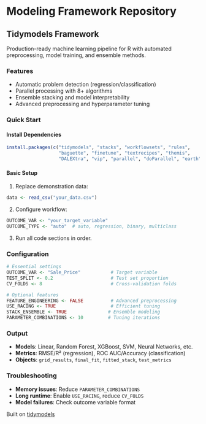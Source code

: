 # Modeling Framework Repository

## Tidymodels Framework 

Production-ready machine learning pipeline for R with automated preprocessing, model training, and ensemble methods.

### Features

- Automatic problem detection (regression/classification)
- Parallel processing with 8+ algorithms
- Ensemble stacking and model interpretability
- Advanced preprocessing and hyperparameter tuning

### Quick Start

#### Install Dependencies
```r
install.packages(c("tidymodels", "stacks", "workflowsets", "rules", 
                   "baguette", "finetune", "textrecipes", "themis", 
                   "DALEXtra", "vip", "parallel", "doParallel", "earth"))
```

#### Basic Setup
1. Replace demonstration data:
```r
data <- read_csv("your_data.csv")
```

2. Configure workflow:
```r
OUTCOME_VAR <- "your_target_variable"
OUTCOME_TYPE <- "auto"  # auto, regression, binary, multiclass
```

3. Run all code sections in order.

### Configuration

```r
# Essential settings
OUTCOME_VAR <- "Sale_Price"           # Target variable
TEST_SPLIT <- 0.2                     # Test set proportion
CV_FOLDS <- 8                         # Cross-validation folds

# Optional features
FEATURE_ENGINEERING <- FALSE          # Advanced preprocessing
USE_RACING <- TRUE                    # Efficient tuning
STACK_ENSEMBLE <- TRUE               # Ensemble modeling
PARAMETER_COMBINATIONS <- 10         # Tuning iterations
```

### Output

- **Models**: Linear, Random Forest, XGBoost, SVM, Neural Networks, etc.
- **Metrics**: RMSE/R² (regression), ROC AUC/Accuracy (classification)
- **Objects**: `grid_results`, `final_fit`, `fitted_stack`, `test_metrics`

### Troubleshooting

- **Memory issues**: Reduce `PARAMETER_COMBINATIONS`
- **Long runtime**: Enable `USE_RACING`, reduce `CV_FOLDS`
- **Model failures**: Check outcome variable format

Built on [tidymodels](https://www.tidymodels.org/)
